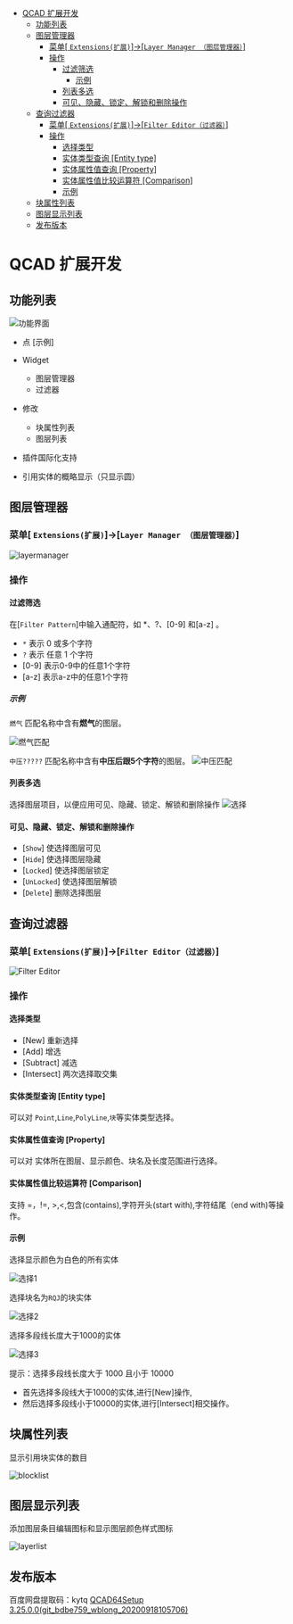 - [QCAD 扩展开发](#qcad-扩展开发)
  - [功能列表](#功能列表)
  - [图层管理器](#图层管理器)
    - [菜单[ `Extensions(扩展)`]->[`Layer Manager （图层管理器）`]](#菜单-extensions扩展-layer-manager-图层管理器)
    - [操作](#操作)
      - [过滤筛选](#过滤筛选)
        - [示例](#示例)
      - [列表多选](#列表多选)
      - [可见、隐藏、锁定、解锁和删除操作](#可见隐藏锁定解锁和删除操作)
  - [查询过滤器](#查询过滤器)
    - [菜单[ `Extensions(扩展)`]->[`Filter Editor（过滤器）`]](#菜单-extensions扩展-filter-editor过滤器)
    - [操作](#操作-1)
      - [选择类型](#选择类型)
      - [实体类型查询 [Entity type]](#实体类型查询-entity-type)
      - [实体属性值查询 [Property]](#实体属性值查询-property)
      - [实体属性值比较运算符 [Comparison]](#实体属性值比较运算符-comparison)
      - [示例](#示例-1)
  - [块属性列表](#块属性列表)
  - [图层显示列表](#图层显示列表)
  - [发布版本](#发布版本)
  
# QCAD 扩展开发 

## 功能列表

![功能界面](./images/qcadimg.png)
- 点 [示例]

- Widget
  - 图层管理器
  - 过滤器

- 修改
    - 块属性列表
    - 图层列表

- 插件国际化支持
  
- 引用实体的概略显示（只显示圆）
  
## 图层管理器

### 菜单[ `Extensions(扩展)`]->[`Layer Manager （图层管理器）`]

![layermanager](./images/layermanager.jpg)

### 操作

#### 过滤筛选
在[`Filter Pattern`]中输入通配符，如 *、?、[0-9] 和[a-z] 。

- `*` 表示 0 或多个字符
- `?` 表示 任意 1 个字符
- [0-9] 表示0-9中的任意1个字符
- [a-z] 表示a-z中的任意1个字符

##### 示例

`燃气` 匹配名称中含有**燃气**的图层。

![燃气匹配](./images/layermanager0.jpg)

`中压?????` 匹配名称中含有**中压后跟5个字符**的图层。
![中压匹配](./images/layermanager1.jpg)
#### 列表多选
选择图层项目，以便应用可见、隐藏、锁定、解锁和删除操作
![选择](./images/layermanager2.jpg)
#### 可见、隐藏、锁定、解锁和删除操作
- [`Show`] 使选择图层可见
- [`Hide`] 使选择图层隐藏
- [`Locked`] 使选择图层锁定
- [`UnLocked`] 使选择图层解锁
- [`Delete`] 删除选择图层

## 查询过滤器

### 菜单[ `Extensions(扩展)`]->[`Filter Editor（过滤器）`]

![Filter Editor](./images/FilterEditor.jpg)
### 操作

#### 选择类型

- [New] 重新选择
- [Add] 增选
- [Subtract] 减选
- [Intersect] 两次选择取交集

#### 实体类型查询 [Entity type]

可以对 `Point`,`Line`,`PolyLine`,`块`等实体类型选择。

#### 实体属性值查询 [Property]

可以对 实体所在图层、显示颜色、块名及长度范围进行选择。

#### 实体属性值比较运算符 [Comparison]

支持 =，!=, >,<,包含(contains),字符开头(start with),字符结尾（end with)等操作。

#### 示例

选择显示颜色为白色的所有实体

![选择1](./images/FilterEditor0.jpg)


选择块名为`RQJ`的块实体

![选择2](./images/FilterEditor1.jpg)

选择多段线长度大于1000的实体

![选择3](./images/FilterEditor2.jpg)

提示：选择多段线长度大于 1000 且小于 10000 
- 首先选择多段线大于1000的实体,进行[New]操作,
- 然后选择多段线小于10000的实体,进行[Intersect]相交操作。

## 块属性列表

显示引用块实体的数目

![blocklist](./images/blocklist.jpg)

## 图层显示列表

添加图层条目编辑图标和显示图层颜色样式图标

![layerlist](./images/layerlist.jpg)

## 发布版本

百度网盘提取码：kytq
[QCAD64Setup 3.25.0.0(git_bdbe759_wblong_20200918105706)](https://pan.baidu.com/s/1NwjZr_qbro3FyTQBHbux1w)